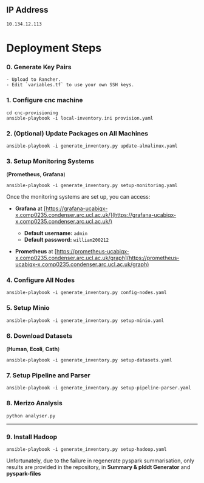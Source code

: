 ## IP Address
`10.134.12.113`

# Deployment Steps

### 0. **Generate Key Pairs**
    - Upload to Rancher.
    - Edit `variables.tf` to use your own SSH keys.

### 1. **Configure cnc machine**

    cd cnc-provisioning
    ansible-playbook -i local-inventory.ini provision.yaml
    
### 2. **(Optional) Update Packages on All Machines**

    ansible-playbook -i generate_inventory.py update-almalinux.yaml


### 3. **Setup Monitoring Systems**  
   (**Prometheus**, **Grafana**)

    ansible-playbook -i generate_inventory.py setup-monitoring.yaml

Once the monitoring systems are set up, you can access:
- **Grafana** at [https://grafana-ucabiqx-x.comp0235.condenser.arc.ucl.ac.uk/](https://grafana-ucabiqx-x.comp0235.condenser.arc.ucl.ac.uk/)
  - **Default username:** `admin`
  - **Default password:** `william200212`

- **Prometheus** at [https://prometheus-ucabiqx-x.comp0235.condenser.arc.ucl.ac.uk/graph](https://prometheus-ucabiqx-x.comp0235.condenser.arc.ucl.ac.uk/graph)

### 4. **Configure All Nodes**

    ansible-playbook -i generate_inventory.py config-nodes.yaml

### 5. **Setup Minio**

    ansible-playbook -i generate_inventory.py setup-minio.yaml


### 6. **Download Datasets**  
   (**Human**, **Ecoli**, **Cath**)

    ansible-playbook -i generate_inventory.py setup-datasets.yaml


### 7. **Setup Pipeline and Parser**

    ansible-playbook -i generate_inventory.py setup-pipeline-parser.yaml


### 8. **Merizo Analysis**

    python analyser.py


---

### 9. **Install Hadoop**

    ansible-playbook -i generate_inventory.py setup-hadoop.yaml


Unfortunately, due to the failure in regenerate pyspark summarisation, only results are provided in the repository, in **Summary & plddt Generator** and **pyspark-files**

